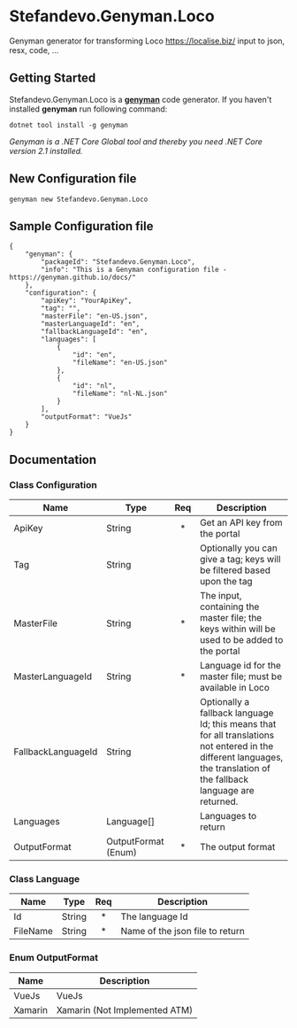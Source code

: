 # Stefandevo.Genyman.Loco
Genyman generator for transforming Loco https://localise.biz/ input to json, resx, code, ...
## Getting Started
Stefandevo.Genyman.Loco is a **[genyman](http://genyman.net)** code generator. If you haven't installed **genyman** run following command:
```
dotnet tool install -g genyman
```
_Genyman is a .NET Core Global tool and thereby you need .NET Core version 2.1 installed._
## New Configuration file 
```
genyman new Stefandevo.Genyman.Loco
```
## Sample Configuration file 
```
{
    "genyman": {
        "packageId": "Stefandevo.Genyman.Loco",
        "info": "This is a Genyman configuration file - https://genyman.github.io/docs/"
    },
    "configuration": {
        "apiKey": "YourApiKey",
        "tag": "",
        "masterFile": "en-US.json",
        "masterLanguageId": "en",
        "fallbackLanguageId": "en",
        "languages": [
            {
                "id": "en",
                "fileName": "en-US.json"
            },
            {
                "id": "nl",
                "fileName": "nl-NL.json"
            }
        ],
        "outputFormat": "VueJs"
    }
}
```
## Documentation 
### Class Configuration
| Name | Type | Req | Description |
| --- | --- | :---: | --- |
| ApiKey | String | * | Get an API key from the portal |
| Tag | String |  | Optionally you can give a tag; keys will be filtered based upon the tag |
| MasterFile | String | * | The input, containing the master file; the keys within will be used to be added to the portal |
| MasterLanguageId | String | * | Language id for the master file; must be available in Loco |
| FallbackLanguageId | String |  | Optionally a fallback language Id; this means that for all translations not entered in the different languages, the translation of the fallback language are returned. |
| Languages | Language[] |  | Languages to return |
| OutputFormat | OutputFormat (Enum) | * | The output format |
### Class Language
| Name | Type | Req | Description |
| --- | --- | :---: | --- |
| Id | String | * | The language Id |
| FileName | String | * | Name of the json file to return |
### Enum OutputFormat
| Name | Description |
| --- | --- |
| VueJs | VueJs |
| Xamarin | Xamarin (Not Implemented ATM) |
